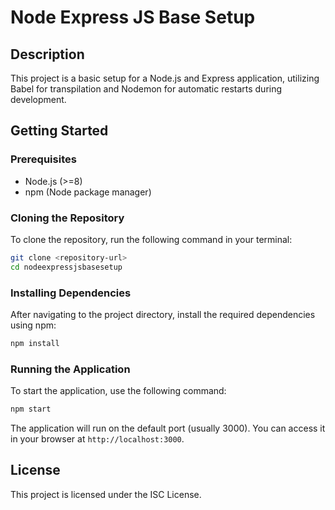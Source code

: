 # Node Express JS Base Setup

## Description

This project is a basic setup for a Node.js and Express application, utilizing Babel for transpilation and Nodemon for automatic restarts during development.

## Getting Started

### Prerequisites

- Node.js (>=8)
- npm (Node package manager)

### Cloning the Repository

To clone the repository, run the following command in your terminal:

```bash
git clone <repository-url>
cd nodeexpressjsbasesetup
```

### Installing Dependencies

After navigating to the project directory, install the required dependencies using npm:

```bash
npm install
```

### Running the Application

To start the application, use the following command:

```bash
npm start
```

The application will run on the default port (usually 3000). You can access it in your browser at `http://localhost:3000`.

## License

This project is licensed under the ISC License.
